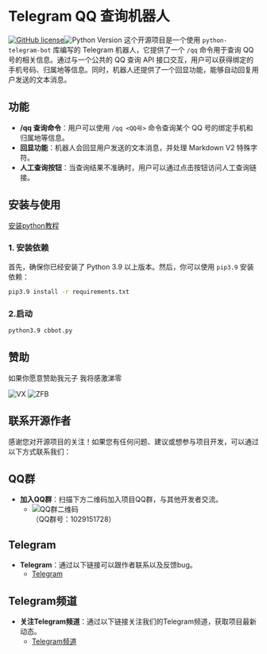 # Telegram QQ 查询机器人
[![GitHub license](https://img.shields.io/badge/license-MPL%202.0-blue.svg)](https://github.com/yourusername/yourrepository/blob/main/LICENSE)![Python Version](https://img.shields.io/badge/Python-3.9.20-blue)
这个开源项目是一个使用 `python-telegram-bot` 库编写的 Telegram 机器人，它提供了一个 `/qq` 命令用于查询 QQ 号的相关信息。通过与一个公共的 QQ 查询 API 接口交互，用户可以获得绑定的手机号码、归属地等信息。同时，机器人还提供了一个回显功能，能够自动回复用户发送的文本消息。

## 功能

- **/qq 查询命令**：用户可以使用 `/qq <QQ号>` 命令查询某个 QQ 号的绑定手机和归属地等信息。
- **回显功能**：机器人会回显用户发送的文本消息，并处理 Markdown V2 特殊字符。
- **人工查询按钮**：当查询结果不准确时，用户可以通过点击按钮访问人工查询链接。

## 安装与使用

[安装python教程](https://doc.78san.top/python.html)

### 1. 安装依赖

首先，确保你已经安装了 Python 3.9 以上版本。然后，你可以使用 `pip3.9` 安装依赖：

```bash
pip3.9 install -r requirements.txt
```
### 2.启动
```bash
python3.9 cbbot.py
```

## 赞助

如果你愿意赞助我元子 我将感激涕零

![VX](https://doc.78san.top/mm_reward_qrcode_1737686767408.png)
![ZFB](https://doc.78san.top/1737460003694.jpg )

## 联系开源作者

感谢您对开源项目的关注！如果您有任何问题、建议或想参与项目开发，可以通过以下方式联系我们：

## QQ群
- **加入QQ群**：扫描下方二维码加入项目QQ群，与其他开发者交流。
  - ![QQ群二维码](https://doc.78san.top/qrcode_1737686273167.jpg)  
    （QQ群号：1029151728）

## Telegram
- **Telegram**：通过以下链接可以跟作者联系以及反馈bug。
  - [Telegram](https://t.me/Sanxiaozhan886)

## Telegram频道
- **关注Telegram频道**：通过以下链接关注我们的Telegram频道，获取项目最新动态。
  - [Telegram频道](https://t.me/SAN869CN)
